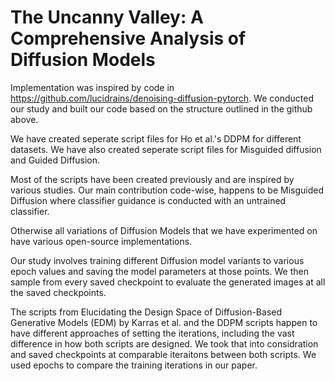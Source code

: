 # The Uncanny Valley: A Comprehensive Analysis of Diffusion Models

Implementation was inspired by code in https://github.com/lucidrains/denoising-diffusion-pytorch.
We conducted our study and built our code based on the structure outlined in the github above.


We have created seperate script files for Ho et al.'s DDPM for different datasets.
We have also created seperate script files for Misguided diffusion and Guided Diffusion.

Most of the scripts have been created previously and are inspired by various studies.
Our main contribution code-wise, happens to be Misguided Diffusion where classifier guidance
is conducted with an untrained classifier. 

Otherwise all variations of Diffusion Models that we have experimented on have various 
open-source implementations.

Our study involves training different Diffusion model variants to various epoch values
and saving the model parameters at those points. We then sample from every saved checkpoint
to evaluate the generated images at all the saved checkpoints.

The scripts from Elucidating the Design Space of Diffusion-Based Generative Models (EDM) by
Karras et al. and the DDPM scripts happen to have different approaches of setting the iterations,
including the vast difference in how both scripts are designed. We took that into considration
and saved checkpoints at comparable iteraitons between both scripts. We used epochs to compare
the training iterations in our paper.

